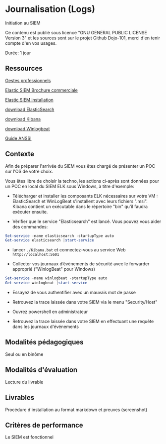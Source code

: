# Journalisation (Logs)

Initiation au SIEM

Ce contenu est publié sous licence "GNU GENERAL PUBLIC LICENSE Version 3" et les sources sont sur le projet Github Dojo-101, merci d'en tenir compte d'en vos usages.

Durée: 1 jour

## Ressources

[Gestes professionnels](https://github.com/Aif4thah/Dojo-101)

[Elastic SIEM Brochure commerciale](https://www.elastic.co/fr/security/siem)

[Elastic SIEM installation](https://www.elastic.co/guide/en/siem/guide/current/install-siem.html)

[download ElasticSearch](https://www.elastic.co/fr/downloads/elasticsearch)

[download Kibana](https://www.elastic.co/fr/downloads/kibana)

[download Winlogbeat](https://www.elastic.co/guide/en/beats/winlogbeat/8.2/winlogbeat-installation-configuration.html)

[Guide ANSSI](https://www.ssi.gouv.fr/guide/recommandations-de-securite-pour-la-mise-en-oeuvre-dun-systeme-de-journalisation/)

## Contexte

Afin de préparer l'arrivée du SIEM vous êtes chargé de présenter un POC sur l'OS de votre choix.

Vous êtes libre de choisir la techno, les actions ci-après sont données pour un POC en local du SIEM ELK sous Windows, à titre d'exemple:


* Télécharger et installer les composants ELK nécessaires sur votre VM : ElasticSearch et WinLogBeat s'installent avec leurs fichiers ".msi". Kibana contient un exécutable dans le répertoire "bin" qu'il faudra exécuter ensuite.

* Vérifier que le service "Elasticsearch" est lancé. Vous pouvez vous aider des commandes:

```powershell
Set-service -name elasticsearch -startupType auto
Get-service elasticsearch |start-service
```

* lancer `./Kibana.bat` et connectez-vous au service Web `http://localhost:5601`

* Collecter vos journaux d’évènements de sécurité avec le forwarder approprié ("WinlogBeat" pour Windows)

```powershell
Set-service -name winlogbeat -startupType auto
Get-service winlogbeat |start-service
```

* Essayez de vous authentifier avec un mauvais mot de passe

* Retrouvez la trace laissée dans votre SIEM via le menu "Security/Host"

* Ouvrez powershell en administrateur

* Retrouvez la trace laissée dans votre SIEM en effectuant une requête dans les journaux d'événements


## Modalités pédagogiques

Seul ou en binôme

## Modalités d'évaluation

Lecture du livrable

## Livrables

Procédure d'installation au format markdown et preuves (screenshot)

## Critères de performance

Le SIEM est fonctionnel
